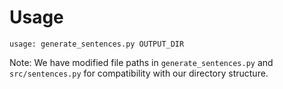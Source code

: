 # Usage
```
usage: generate_sentences.py OUTPUT_DIR
```

Note: We have modified file paths in `generate_sentences.py` and `src/sentences.py` for compatibility with our directory structure.